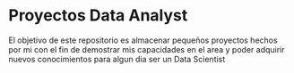 # Proyectos Data Analyst

El objetivo de este repositorio es almacenar pequeños proyectos hechos por mi con el fin de demostrar mis capacidades en el area y poder adquirir nuevos conocimientos 
para algun dia ser un Data Scientist

